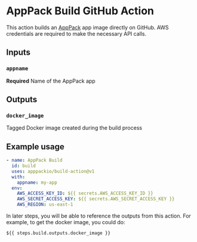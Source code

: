 # AppPack Build GitHub Action

This action builds an [AppPack](https://apppack.io) app image directly on GitHub. AWS credentials are required to make the necessary API calls.

## Inputs

### `appname`

**Required** Name of the AppPack app

## Outputs

### `docker_image`

Tagged Docker image created during the build process

## Example usage

```yaml
- name: AppPack Build
  id: build
  uses: apppackio/build-action@v1
  with:
    appname: my-app
  env:
    AWS_ACCESS_KEY_ID: ${{ secrets.AWS_ACCESS_KEY_ID }}
    AWS_SECRET_ACCESS_KEY: ${{ secrets.AWS_SECRET_ACCESS_KEY }}
    AWS_REGION: us-east-1
```

In later steps, you will be able to reference the outputs from this action. For example, to get the docker image, you could do:

```
${{ steps.build.outputs.docker_image }}
```
